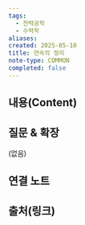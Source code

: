 ```yaml
---
tags:
  - 전력공학
  - 수력학
aliases: 
created: 2025-05-10
title: 연속의 정리
note-type: COMMON
completed: false
---
```


## 내용(Content)


## 질문 & 확장

(없음)

## 연결 노트

## 출처(링크)

